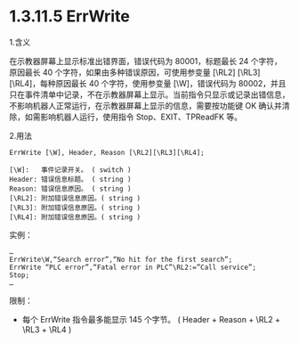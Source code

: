 # 1.3.11.5 ErrWrite

1.含义

在示教器屏幕上显示标准出错界面，错误代码为 80001，标题最长 24 个字符，原因最长 40 个字符，如果由多种错误原因，可使用参变量 [\RL2] [\RL3] [\RL4]，每种原因最长 40 个字符，使用参变量 [\W]，错误代码为 80002，并且只在事件清单中记录，不在示教器屏幕上显示。当前指令只显示或记录出错信息，不影响机器人正常运行，在示教器屏幕上显示的信息，需要按功能键 OK 确认并清除，如需影响机器人运行，使用指令 Stop、EXIT、TPReadFK 等。

2.用法

```
ErrWrite [\W], Header, Reason [\RL2][\RL3][\RL4];

[\W]:	事件记录开关。	( switch )  
Header:	错误信息标题。	( string ) 
Reason:	错误信息原因。	( string ) 
[\RL2]:	附加错误信息原因。( string ) 
[\RL3]:	附加错误信息原因。( string ) 
[\RL4]:	附加错误信息原因。( string )
```

实例：

```
…
ErrWrite\W,“Search error”,“No hit for the first search”;
ErrWrite “PLC error”,“Fatal error in PLC”\RL2:=”Call service”;
Stop;
…
```

限制：

- 每个 ErrWrite 指令最多能显示 145 个字节。 ( Header + Reason + \RL2 + \RL3 + \RL4 )